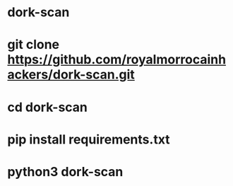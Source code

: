 # dork-scan

# git clone https://github.com/royalmorrocainhackers/dork-scan.git
# cd dork-scan
# pip install requirements.txt
# python3 dork-scan
